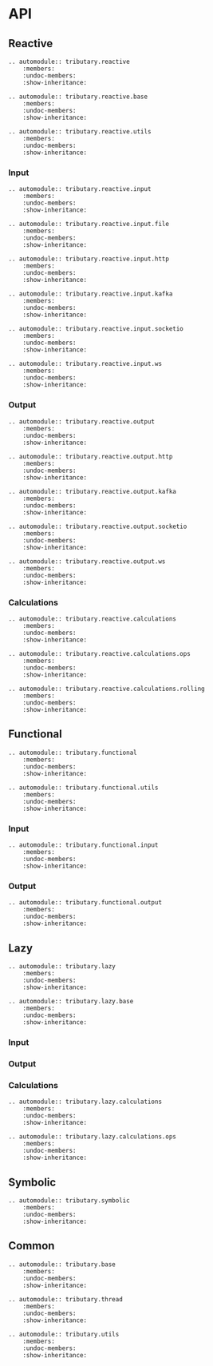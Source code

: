 # API

## Reactive

```eval_rst
.. automodule:: tributary.reactive
    :members:
    :undoc-members:
    :show-inheritance:
```

```eval_rst
.. automodule:: tributary.reactive.base
    :members:
    :undoc-members:
    :show-inheritance:
```

```eval_rst
.. automodule:: tributary.reactive.utils
    :members:
    :undoc-members:
    :show-inheritance:
```

### Input


```eval_rst
.. automodule:: tributary.reactive.input
    :members:
    :undoc-members:
    :show-inheritance:
```

```eval_rst
.. automodule:: tributary.reactive.input.file
    :members:
    :undoc-members:
    :show-inheritance:
```

```eval_rst
.. automodule:: tributary.reactive.input.http
    :members:
    :undoc-members:
    :show-inheritance:
```

```eval_rst
.. automodule:: tributary.reactive.input.kafka
    :members:
    :undoc-members:
    :show-inheritance:
```

```eval_rst
.. automodule:: tributary.reactive.input.socketio
    :members:
    :undoc-members:
    :show-inheritance:
```

```eval_rst
.. automodule:: tributary.reactive.input.ws
    :members:
    :undoc-members:
    :show-inheritance:
```

### Output


```eval_rst
.. automodule:: tributary.reactive.output
    :members:
    :undoc-members:
    :show-inheritance:
```

```eval_rst
.. automodule:: tributary.reactive.output.http
    :members:
    :undoc-members:
    :show-inheritance:
```

```eval_rst
.. automodule:: tributary.reactive.output.kafka
    :members:
    :undoc-members:
    :show-inheritance:
```

```eval_rst
.. automodule:: tributary.reactive.output.socketio
    :members:
    :undoc-members:
    :show-inheritance:
```

```eval_rst
.. automodule:: tributary.reactive.output.ws
    :members:
    :undoc-members:
    :show-inheritance:
```


### Calculations


```eval_rst
.. automodule:: tributary.reactive.calculations
    :members:
    :undoc-members:
    :show-inheritance:
```

```eval_rst
.. automodule:: tributary.reactive.calculations.ops
    :members:
    :undoc-members:
    :show-inheritance:
```

```eval_rst
.. automodule:: tributary.reactive.calculations.rolling
    :members:
    :undoc-members:
    :show-inheritance:
```


## Functional

```eval_rst
.. automodule:: tributary.functional
    :members:
    :undoc-members:
    :show-inheritance:
```

```eval_rst
.. automodule:: tributary.functional.utils
    :members:
    :undoc-members:
    :show-inheritance:
```

### Input


```eval_rst
.. automodule:: tributary.functional.input
    :members:
    :undoc-members:
    :show-inheritance:
```

### Output


```eval_rst
.. automodule:: tributary.functional.output
    :members:
    :undoc-members:
    :show-inheritance:
```

## Lazy


```eval_rst
.. automodule:: tributary.lazy
    :members:
    :undoc-members:
    :show-inheritance:
```

```eval_rst
.. automodule:: tributary.lazy.base
    :members:
    :undoc-members:
    :show-inheritance:
```

### Input


### Output


### Calculations


```eval_rst
.. automodule:: tributary.lazy.calculations
    :members:
    :undoc-members:
    :show-inheritance:
```


```eval_rst
.. automodule:: tributary.lazy.calculations.ops
    :members:
    :undoc-members:
    :show-inheritance:
```


## Symbolic


```eval_rst
.. automodule:: tributary.symbolic
    :members:
    :undoc-members:
    :show-inheritance:
```

## Common

```eval_rst
.. automodule:: tributary.base
    :members:
    :undoc-members:
    :show-inheritance:
```

```eval_rst
.. automodule:: tributary.thread
    :members:
    :undoc-members:
    :show-inheritance:
```

```eval_rst
.. automodule:: tributary.utils
    :members:
    :undoc-members:
    :show-inheritance:
```